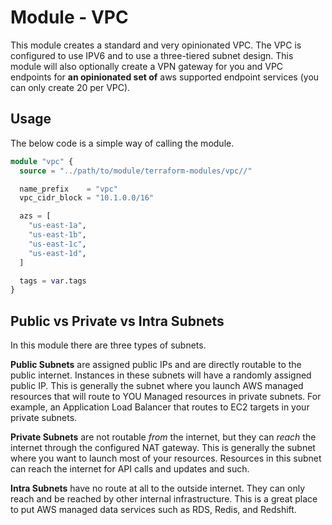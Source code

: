 # Module - VPC

This module creates a standard and very opinionated VPC. The VPC is configured to use IPV6 and to use a three-tiered subnet design. This module will also optionally create a VPN gateway for you and VPC endpoints for **an opinionated set of** aws supported endpoint services (you can only create 20 per VPC).

## Usage

The below code is a simple way of calling the module.

```terraform
module "vpc" {
  source = "../path/to/module/terraform-modules/vpc//"

  name_prefix    = "vpc"
  vpc_cidr_block = "10.1.0.0/16"

  azs = [
    "us-east-1a",
    "us-east-1b",
    "us-east-1c",
    "us-east-1d",
  ]

  tags = var.tags
}
```

## Public vs Private vs Intra Subnets

In this module there are three types of subnets.

**Public Subnets** are assigned public IPs and are directly routable to the public internet. Instances in these subnets will have a randomly assigned public IP. This is generally the subnet where you launch AWS managed resources that will route to YOU Managed resources in private subnets. For example, an Application Load Balancer that routes to EC2 targets in your private subnets.

**Private Subnets** are not routable *from* the internet, but they can *reach* the internet through the configured NAT gateway. This is generally the subnet where you want to launch most of your resources. Resources in this subnet can reach the internet for API calls and updates and such.

**Intra Subnets** have no route at all to the outside internet. They can only reach and be reached by other internal infrastructure. This is a great place to put AWS managed data services such as RDS, Redis, and Redshift.
